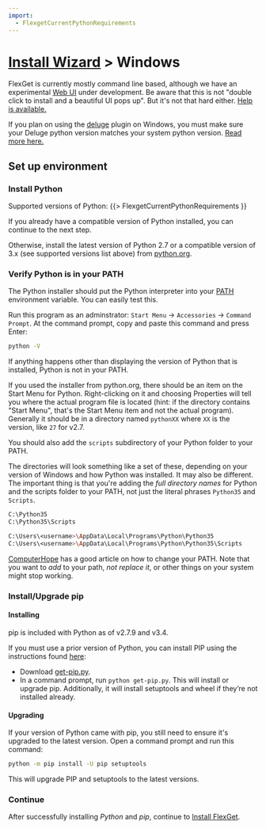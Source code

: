 ```yaml
---
import:
  - FlexgetCurrentPythonRequirements
---
```


# [Install Wizard](/InstallWizard) > Windows

<div class="alert alert-warning" role="alert">

FlexGet is currently mostly command line based, although we have an experimental [Web UI](/Web-UI) under development. Be aware that this is not "double click to install and a beautiful UI pops up". But it's not that hard either. [Help is available.](/NeedHelp)</div>

<div class="alert alert-info" role="alert">

If you plan on using the [deluge](/Plugins/deluge) plugin on Windows, you must make sure your Deluge python version matches your system python version. [Read more here.](/Plugins/deluge#WindowsUsers)
</div>

## Set up environment

### Install Python
Supported versions of Python:
{{> FlexgetCurrentPythonRequirements }}


If you already have a compatible version of Python installed, you can continue to the next step.

Otherwise, install the latest version of Python 2.7 or a compatible version of 3.x (see supported versions list above) from [python.org](http://python.org/download/).

### Verify Python is in your PATH

The Python installer should put the Python interpreter into your [PATH](http://en.wikipedia.org/wiki/Environment_variable#System_path_variables) environment variable. You can easily test this.

Run this program as an adminstrator: `Start Menu` &rarr; `Accessories` &rarr; `Command Prompt`. At the command prompt, copy and paste this command and press Enter:
```bash
python -V
```

If anything happens other than displaying the version of Python that is installed, Python is not in your PATH.

If you used the installer from python.org, there should be an item on the Start Menu for Python. Right-clicking on it and choosing Properties will tell you where the actual program file is located (hint: if the directory contains "Start Menu", that's the Start Menu item and not the actual program). Generally it should be in a directory named `pythonXX` where `XX` is the version, like `27` for v2.7.

You should also add the `scripts` subdirectory of your Python folder to your PATH.

The directories will look something like a set of these, depending on your version of Windows and how Python was installed. It may also be different. The important thing is that you're adding the *full directory names* for Python and the scripts folder to your PATH, not just the literal phrases `Python35` and `Scripts`.
```bash
C:\Python35
C:\Python35\Scripts

C:\Users\<username>\AppData\Local\Programs\Python\Python35
C:\Users\<username>\AppData\Local\Programs\Python\Python35\Scripts
```

[ComputerHope](https://www.computerhope.com/issues/ch000549.htm) has a good article on how to change your PATH. Note that you want to *add* to your path, *not replace it*, or other things on your system might stop working.

### Install/Upgrade pip
<!-- https://sites.google.com/site/pydatalog/python/pip-for-windows
pipwin is broken as of September 2016 - setuptools moved to Github and pipwin is still trying (as of May 2017) to access the old bitbucket.org URL -->

#### Installing
pip is included with Python as of v2.7.9 and v3.4.

If you must use a prior version of Python, you can install PIP using the instructions found [here](https://packaging.python.org/installing/#install-pip-setuptools-and-wheel):

- Download [get-pip.py](https://bootstrap.pypa.io/get-pip.py).
- In a command prompt, run `python get-pip.py`. This will install or upgrade pip. Additionally, it will install setuptools and wheel if they’re not installed already.

#### Upgrading
If your version of Python came with pip, you still need to ensure it's upgraded to the latest version. Open a command prompt and run this command:

```bash
python -m pip install -U pip setuptools
```

This will upgrade PIP and setuptools to the latest versions.

### Continue
After successfully installing *Python* and *pip*, continue to [Install FlexGet](/InstallWizard/Windows/FlexGet).

